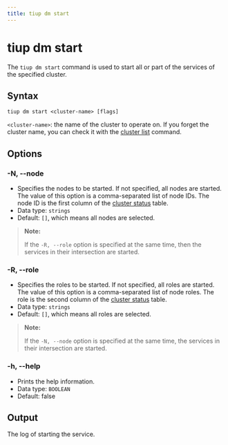 ```yaml
---
title: tiup dm start
---
```


# tiup dm start

The `tiup dm start` command is used to start all or part of the services of the specified cluster.

## Syntax

```shell
tiup dm start <cluster-name> [flags]
```

`<cluster-name>`: the name of the cluster to operate on. If you forget the cluster name, you can check it with the [cluster list](/tiup/tiup-component-dm-list.md) command.

## Options

### -N, --node

- Specifies the nodes to be started. If not specified, all nodes are started. The value of this option is a comma-separated list of node IDs. The node ID is the first column of the [cluster status](/tiup/tiup-component-dm-display.md) table.
- Data type: `strings`
- Default: `[]`, which means all nodes are selected.

> **Note:**
>
> If the `-R, --role` option is specified at the same time, then the services in their intersection are started.

### -R, --role

- Specifies the roles to be started. If not specified, all roles are started. The value of this option is a comma-separated list of node roles. The role is the second column of the [cluster status](/tiup/tiup-component-dm-display.md) table.
- Data type: `strings`
- Default: `[]`, which means all roles are selected.

> **Note:**
>
> If the `-N, --node` option is specified at the same time, the services in their intersection are started.

### -h, --help

- Prints the help information.
- Data type: `BOOLEAN`
- Default: false

## Output

The log of starting the service.
